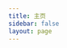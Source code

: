 ```yaml
---
title: 主页
sidebar: false
layout: page
---
```


<script lang="ts" setup>
import CardDate from "../../components/card/date.vue";
const features = {
  title: "思考者",
  description:
    "倘若我能够放下所有虚荣与自负，该会有一双更加清澈的眼睛来眺望远方吧。亦余心之所善兮，虽九死其犹未悔。",
  content: [
    {
      title: "论顾影自怜",
      excerpt:
        "我一直都清楚，顾影自怜就是我最大的敌人，一个必须要打败的心魔。每一次当我反省自己自暴自弃式的沮丧时，我都能够发现它的身影。 ",
      date: "2022-02-09",
      link: "/zh/blog/2022-02-09-feel-sorry-of-oneself",
      author: "Jianyu MA",
      tag: "生活相关",
      img: "/img/profile/jm_profile_bw.jpg",
    },
    {
      title: "控制欲与改变他人",
      link: "/zh/blog/2020-02-04-changing-others-or-control",
      excerpt:
        "如果我们反思自己那些试图改变他人想法的行为，便会频繁地怀疑这是否算是一种控制欲的表现。在本文中这些行为被视作了控制欲的一种表现。尽管我知道这种观点有待商榷，我们还是先顺着这个思路继续思考下去。",
      date: "2020-02-04",
      author: "Jianyu MA",
      tag: "思考",
      img: "/img/profile/jm_profile_bw.jpg",
    },
  ],
};
</script>

<CardDate :features="features" class="border-b-2" />
